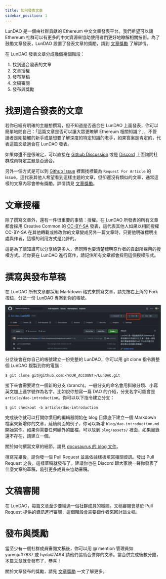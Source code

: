 ```yaml
---
title: 如何發表文章
sidebar_position: 1
---
```


LunDAO 是一個由社群貢獻的 Ethereum 中文文章發表平台。我們希望可以讓 Ethereum 社群可以有更多的中文資源來協助使用者們更好地瞭解相關技術。為了鼓勵文章發表，LunDAO 設置了發表文章的獎勵，請到 [文章獎勵][1] 了解詳情。

在 LunDAO 發表文章分成幾個幾個階段：
1. 找到適合發表的文章
2. 文章授權
3. 發布草稿
4. 文稿審閱
5. 發布與獎勵

# 找到適合發表的文章
若你已經有明確的主題想撰寫，但不知道是否適合在 LunDAO 上面發表，你可以簡單地問自己：「這篇文章是否可以讓大眾更瞭解 Ethereum 相關知識？」，不管讀者是剛接觸的新手或是想要了解深度的特定知識的老手，如果答案是肯定的，代表這篇文章適合在 LunDAO 發表。

如果你還不是很確定，可以直接在 [Github Discussion][2] 或是 [Discord][3] 上面詢問社群成員特定主題是否適合。

另外一個方式是可以到 [Github Issue][6] 裡面找標籤為 `Request For Article` 的 issue，這代表其他人希望看到這樣主題的文章，但卻還沒有類似的文章，通常這樣的文章內容會帶有獎勵，詳情請見 [文章獎勵][1]。

# 文章授權
除了撰寫文章外，還有一件很重要的事情：授權。在 LunDAO 所發表的所有文章都會採用 Creative Common 的 [CC-BY-SA][4] 發表，這代表其他人如果以相同授權 CC-BY-SA 在其他轉載或修改你的文章變成另外一篇文章時，只要他明確標明出處與作者，這樣的利用方式是允許的。

這是為了讓知識可以分享給更多人，但同時也要清楚標明原作者的貢獻所採用的授權方式。若你要在 LunDAO 進行寫作，請記住所有文章都會採用這個授權形式。

# 撰寫與發布草稿
在 LunDAO 所有文章都採用 Markdown 格式來撰寫文章，請先按右上角的 Fork 按鈕，分岔一份 LunDAO 專案到你的帳號。

![GitHub Fork](./assets/github-fork.png)

分岔後會在你自己的帳號建立一份完整的 LunDAO，你可以用 git clone 指令將整個 LunDAO 複製到你的電腦：

```shell
$ git clone git@github.com:<YOUR_ACCOUNT>/LunDAO.git
```

接下來會需要建立一個新的分支 (branch)。一般分支的命名會用斜線分類、小寫英文加上連字號作為名字，比如說你想寫一篇 DAO 的介紹，分支名字可能會是 `article/dao-introduction`。你可以以下指令建立分支：

```shell
$ git checkout -b article/dao-introduction
```

完成後你就可以打開你慣用的編輯器開始在 blog 目錄底下建立一個 Markdown 檔案來新增你的文章，延續前面的例子，你可以新增 `blog/dao-introduction.md` 開始寫作。如果你需要任何額外的圖檔，可以放到 `blog/assets/` 裡面，如果目錄還不存在，請建立一個。

關於如何撰寫文章的細節，請見 [docusaurus 的 blog 文件][5]。

撰寫完畢後，請你發一個 Pull Request 並且依據樣板填寫相關資訊。發出 Pull Request 之後，這樣草稿就發布了。建議你也在 Discord 跟大家說一聲你發表了什麼文章的草稿，吸引更多成員來協助審稿。

# 文稿審閱
在 LunDAO，每篇文章至少要經過一個社群成員的審閱。文稿審閱會基於 Pull Request 提供的資訊進行審閱，這個階段會需要跟作者來回討論文稿。

# 發布與獎勵
當至少有一個社群成員審閱文稿後，你可以用 @ mention 管理員如 yurenju#7837 或 hydai#7494 請他們協助合併你的文章。當合併完成後數分鐘，本篇文章就會發布了，恭喜！

關於文章發布的獎勵，請見 [文章獎勵][1] 一文了解更多。


[1]: publish-reward
[2]: https://github.com/lun-dao/LunDAO/discussions
[3]: https://discord.gg/9s3RQmajBu
[4]: https://creativecommons.org/licenses/by-sa/4.0/deed.zh_TW
[5]: https://docusaurus.io/docs/blog
[6]: https://github.com/lun-dao/LunDAO/issues?q=is%3Aissue+is%3Aopen+label%3A%22Request+For+Article%22
